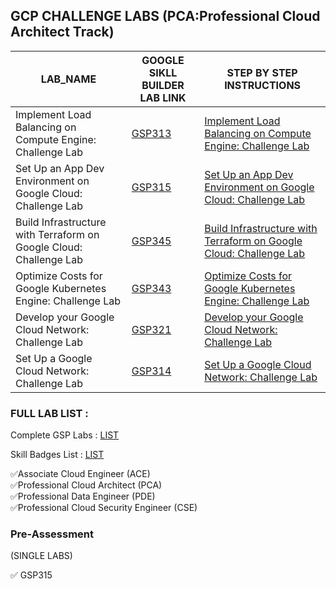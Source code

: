 ## GCP CHALLENGE LABS (PCA:Professional Cloud Architect Track)



|  LAB_NAME |GOOGLE SIKLL BUILDER LAB LINK | STEP BY STEP INSTRUCTIONS |
| --------------- | --------------- | --------------- |
|  Implement Load Balancing on Compute Engine: Challenge Lab  | [GSP313](https://www.cloudskillsboost.google/course_templates/648/labs/469575) | [Implement Load Balancing on Compute Engine: Challenge Lab](https://github.com/tariqsheikhsw/GoogleCloudArchitectLabs/blob/main/Solutions/GSP313.md) |
|  Set Up an App Dev Environment on Google Cloud: Challenge Lab  | [GSP315](https://www.cloudskillsboost.google/course_templates/637/labs/464359) |[ Set Up an App Dev Environment on Google Cloud: Challenge Lab](https://github.com/tariqsheikhsw/GoogleCloudArchitectLabs/blob/main/Solutions/GSP315.md)  |
|  Build Infrastructure with Terraform on Google Cloud: Challenge Lab  | [GSP345](https://www.cloudskillsboost.google/course_templates/636/labs/464836) |[Build Infrastructure with Terraform on Google Cloud: Challenge Lab](https://github.com/tariqsheikhsw/GoogleCloudArchitectLabs/blob/main/Solutions/GSP345.md) |
|  Optimize Costs for Google Kubernetes Engine: Challenge Lab  | [GSP343](https://www.cloudskillsboost.google/course_templates/655/labs/464678) |[Optimize Costs for Google Kubernetes Engine: Challenge Lab](https://github.com/tariqsheikhsw/GoogleCloudArchitectLabs/blob/main/Solutions/GSP343.md) |
|  Develop your Google Cloud Network: Challenge Lab  | [GSP321](https://www.cloudskillsboost.google/course_templates/625/labs/464390) |[Develop your Google Cloud Network: Challenge Lab](https://github.com/tariqsheikhsw/GoogleCloudArchitectLabs/blob/main/Solutions/GSP321.md) |
| Set Up a Google Cloud Network: Challenge Lab    | [GSP314](https://www.cloudskillsboost.google/course_templates/641/labs/464872) |[ Set Up a Google Cloud Network: Challenge Lab ](https://github.com/tariqsheikhsw/GoogleCloudArchitectLabs/blob/main/Solutions/GSP314.md) |


### FULL LAB LIST : 

Complete GSP Labs : [LIST](https://github.com/tariqsheikhsw/GoogleCloudArchitectLabs/blob/main/README.md)  

Skill Badges List : [LIST](https://github.com/tariqsheikhsw/GoogleCloudArchitectLabs/blob/main/SkillBadges.md)  

✅Associate Cloud Engineer (ACE)  
✅Professional Cloud Architect (PCA)  
✅Professional Data Engineer (PDE)  
✅Professional Cloud Security Engineer (CSE)  

### Pre-Assessment 
(SINGLE LABS)

✅ GSP315  
